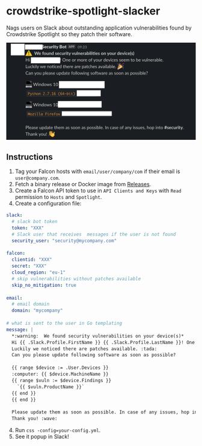 # crowdstrike-spotlight-slacker
Nags users on Slack about outstanding application vulnerabilities found by Crowdstrike Spotlight so they patch their software.

![slack example](.github/readme/screenshot.png)

## Instructions

1. Tag your Falcon hosts with `email/user/company/com` if their email is `user@company.com`.
2. Fetch a binary release or Docker image from [Releases](https://github.com/hazcod/crowdstrike-spotlight-slacker/releases).
3. Create a Falcon API token to use in `API Clients and Keys` with `Read` permission to `Hosts` and `Spotlight`.
4. Create a configuration file:

```yaml
slack:
  # slack bot token
  token: "XXX"
  # Slack user that receives  messages if the user is not found
  security_user: "security@mycompany.com"

falcon:
  clientid: "XXX"
  secret: "XXX"
  cloud_region: "eu-1"
  # skip vulnerabilities without patches available
  skip_no_mitigation: true

email:
  # email domain
  domain: "mycompany"

# what is sent to the user in Go templating
message: |
  *:warning:  We found security vulnerabilities on your device(s)*
  Hi {{ .Slack.Profile.FirstName }} {{ .Slack.Profile.LastName }}! One or more of your devices seem to be vulnerable.
  Luckily we noticed there are patches available. :tada:
  Can you please update following software as soon as possible?

  {{ range $device := .User.Devices }}
  :computer: {{ $device.MachineName }}
  {{ range $vuln := $device.Findings }}
    `{{ $vuln.ProductName }}`
  {{ end }}
  {{ end }}

  Please update them as soon as possible. In case of any issues, hop into *#security*.
  Thank you! :wave:
```
4. Run `css -config=your-config.yml`.
5. See it popup in Slack!
